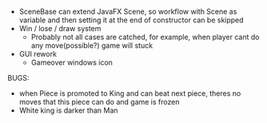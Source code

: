 * SceneBase can extend JavaFX Scene, so workflow with Scene as variable and then setting it at the end of constructor can be skipped
* Win / lose / draw system
  * Probably not all cases are catched, for example, when player cant do any move(possible?) game will stuck
* GUI rework
  * Gameover windows icon

BUGS:
  * when Piece is promoted to King and can beat next piece, theres no moves that this piece can do and game is frozen
  * White king is darker than Man